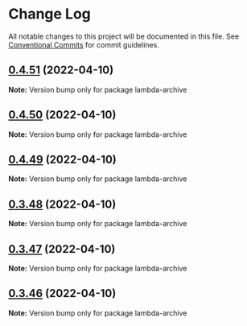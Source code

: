 # Change Log

All notable changes to this project will be documented in this file.
See [Conventional Commits](https://conventionalcommits.org) for commit guidelines.

## [0.4.51](https://github.com/iac-factory/aws-lambda/compare/lambda-archive@0.4.50...lambda-archive@0.4.51) (2022-04-10)

**Note:** Version bump only for package lambda-archive





## [0.4.50](https://github.com/iac-factory/aws-lambda/compare/lambda-archive@0.4.49...lambda-archive@0.4.50) (2022-04-10)

**Note:** Version bump only for package lambda-archive





## [0.4.49](https://github.com/iac-factory/aws-lambda/compare/lambda-archive@0.3.48...lambda-archive@0.4.49) (2022-04-10)

**Note:** Version bump only for package lambda-archive





## [0.3.48](https://github.com/iac-factory/aws-lambda/compare/lambda-archive@0.3.46...lambda-archive@0.3.48) (2022-04-10)

**Note:** Version bump only for package lambda-archive





## [0.3.47](https://github.com/iac-factory/aws-lambda/compare/lambda-archive@0.3.46...lambda-archive@0.3.47) (2022-04-10)

**Note:** Version bump only for package lambda-archive





## [0.3.46](https://github.com/iac-factory/aws-lambda/compare/lambda-archive@0.3.44...lambda-archive@0.3.46) (2022-04-10)

**Note:** Version bump only for package lambda-archive

